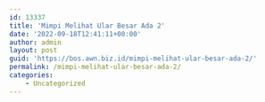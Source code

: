 ```yaml
---
id: 13337
title: 'Mimpi Melihat Ular Besar Ada 2'
date: '2022-09-18T12:41:11+00:00'
author: admin
layout: post
guid: 'https://bos.awn.biz.id/mimpi-melihat-ular-besar-ada-2/'
permalink: /mimpi-melihat-ular-besar-ada-2/
categories:
    - Uncategorized
---
```


